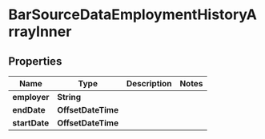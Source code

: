 

# BarSourceDataEmploymentHistoryArrayInner


## Properties

| Name | Type | Description | Notes |
|------------ | ------------- | ------------- | -------------|
|**employer** | **String** |  |  |
|**endDate** | **OffsetDateTime** |  |  |
|**startDate** | **OffsetDateTime** |  |  |



